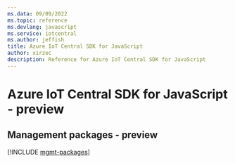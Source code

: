 ```yaml
---
ms.data: 09/09/2022
ms.topic: reference
ms.devlang: javascript
ms.service: iotcentral
ms.author: jeffish
title: Azure IoT Central SDK for JavaScript
author: xirzec
description: Reference for Azure IoT Central SDK for JavaScript
---
```

# Azure IoT Central SDK for JavaScript - preview

## Management packages - preview
[!INCLUDE [mgmt-packages](iot-central-mgmt-index.md)]